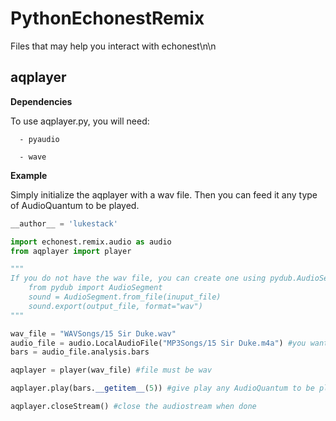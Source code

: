 # PythonEchonestRemix

Files that may help you interact with echonest\n\n


## aqplayer
**Dependencies**

To use aqplayer.py, you will need:

      - pyaudio
 
      - wave 

**Example**

Simply initialize the aqplayer with a wav file.
Then you can feed it any type of AudioQuantum to be played.
```python
__author__ = 'lukestack'

import echonest.remix.audio as audio
from aqplayer import player

"""
If you do not have the wav file, you can create one using pydub.AudioSegment(see code below)
    from pydub import AudioSegment
    sound = AudioSegment.from_file(inuput_file)
    sound.export(output_file, format="wav")
"""

wav_file = "WAVSongs/15 Sir Duke.wav"
audio_file = audio.LocalAudioFile("MP3Songs/15 Sir Duke.m4a") #you want to give echonest the compressed audiofile to analyze
bars = audio_file.analysis.bars

aqplayer = player(wav_file) #file must be wav

aqplayer.play(bars.__getitem__(5)) #give play any AudioQuantum to be played (section, bar, beat, etc...)

aqplayer.closeStream() #close the audiostream when done
```

